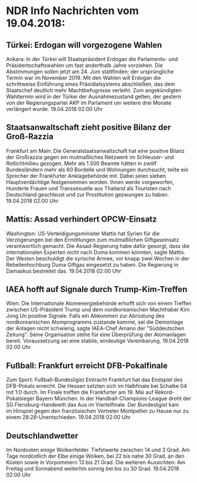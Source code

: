 # NDR Info Nachrichten vom 19.04.2018:


## Türkei: Erdogan will vorgezogene Wahlen
Ankara: In der Türkei will Staatspräsident Erdogan die Parlaments- und Präsidentschaftswahlen um fast anderthalb Jahre vorziehen. Die Abstimmungen sollen jetzt am 24. Juni stattfinden; der ursprüngliche Termin war im November 2019. Mit den Wahlen will Erdogan die schrittweise Einführung eines Präsidialsystems abschließen, das dem Staatschef deutlich mehr Machtbefugnisse verleiht. Zum angekündigten Wahltermin wird in der Türkei der Ausnahmezustand gelten, der gestern von der Regierungspartei AKP im Parlament um weitere drei Monate verlängert wurde. 19.04.2018 02:00 Uhr 

## Staatsanwaltschaft zieht positive Bilanz der Groß-Razzia
Frankfurt am Main: Die Generalstaatsanwaltschaft hat eine positive Bilanz der Großrazzia gegen ein mutmaßliches Netzwerk im Schleuser- und Rotlichtmilieu gezogen. Mehr als 1.500 Beamte hätten in zwölf Bundesländern mehr als 60 Bordelle und Wohnungen durchsucht, teilte ein Sprecher der Frankfurter Anklagebehörde mit. Dabei seien sieben Hauptverdächtige festgenommen worden. Ihnen werde vorgeworfen, Hunderte Frauen und Transsexuelle aus Thailand als Touristen nach Deutschland geschleust und zur Prostitution gezwungen zu haben. 19.04.2018 02:00 Uhr 

## Mattis: Assad verhindert OPCW-Einsatz
Washington: US-Verteidigungsminister Mattis hat Syrien für die Verzögerungen bei den Ermittlungen zum mutmaßlichen Giftgaseinsatz verantwortlich gemacht. Die Assad-Regierung habe dafür gesorgt, dass die internationalen Experten nicht nach Duma kommen könnten, sagte Mattis. Der Westen beschuldigt die syrische Armee, vor knapp zwei Wochen in der Rebellenhochburg Duma Giftgas eingesetzt zu haben. Die Regierung in Damaskus bestreitet das. 19.04.2018 02:00 Uhr 

## IAEA hofft auf Signale durch Trump-Kim-Treffen
Wien: Die Internationale Atomenergiebehörde erhofft sich von einem Treffen zwischen US-Präsident Trump und dem nordkoreanischen Machthaber Kim Jong Un positive Signale. Falls ein Abkommen zur Abrüstung des nordkoreanischen Atomprogramms zustande komme, sei die Demontage der Anlagen nicht schwierig, sagte IAEA-Chef Amano der "Süddeutschen Zeitung". Seine Organisation stehe für eine Überprüfung der Atomanlagen bereit. Voraussetzung sei eine stabile, eindeutige Vereinbarung. 19.04.2018 02:00 Uhr 

## Fußball: Frankfurt erreicht DFB-Pokalfinale
Zum Sport: Fußball-Bundesligist Eintracht Frankfurt hat das Endspiel des DFB-Pokals erreicht. Die Hessen setzten sich im Halbfinale bei Schalke 04 mit 1:0 durch. Im Finale treffen die Frankfurter am 19. Mai auf Rekord-Pokalsieger Bayern München. In der Handball-Champions-League droht der SG Flensburg-Handewitt das Aus im Viertelfinale. Der Bundesligist kam im Hinspiel gegen den französischen Vertreter Montpellier zu Hause nur zu einem 28:28-Unentschieden. 19.04.2018 02:00 Uhr 

## Deutschlandwetter
Im Nordosten einige Wolkenfelder. Tiefstwerte zwischen 14 und 3 Grad. Am Tage nordöstlich der Elbe einige Wolken, bei 22 bis nahe 30 Grad, an den Küsten sowie in Vorpommern 13 bis 21 Grad. Die weiteren Aussichten: Am Freitag und Sonnabend weiterhin sonnig bei bis zu 30 Grad. 19.04.2018 02:00 Uhr 

